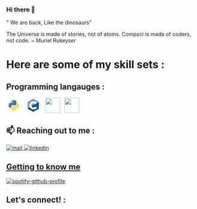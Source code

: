 ### Hi there 👋
" We are back, Like the dinosaurs"

The Universe is made of stories, not of atoms. Compsci is made of coders, not code. ~ Muriel Rukeyser 
<!--
**JULU909/JULU909** is a ✨ _special_ ✨ repository because its `README.md` (this file) appears on your GitHub profile.

Here are some ideas to get you started:

- 🔭 I’m currently working on ...
- 🌱 I’m currently learning ...
- 👯 I’m looking to collaborate on ...
- 🤔 I’m looking for help with ...
- 💬 Ask me about ...
- 📫 How to reach me: ...
- 😄 Pronouns: ...
- ⚡ Fun fact: ...
-->
# Here are some of my skill sets : 

## Programming langauges :




<img src="https://raw.githubusercontent.com/github/explore/master/topics/python/python.png" width="40" height="40" /> &nbsp;  <img src="https://raw.githubusercontent.com/github/explore/master/topics/c/c.png" width="40" height="40" /> &nbsp;  <img src="https://dev.java/assets/images/java-logo-vert-blk.png" width="40" height="40" /> &nbsp; <img src="https://gravitydata.co/wp-content/uploads/2021/11/AzureSQLDatabase-e1637755273486.png" width="40" height="40" />



## 📫 Reaching out to me : 

<a href="https://mail.google.com/mail/?view=cm&to=julu909@gmail.com&"> 
<img alt="mail" <img src="https://raw.githubusercontent.com/bradvin/social-share-urls/master/images/logo-icons/gmail.jpg" width="40" height="40" /> 


<a href="https://www.linkedin.com/in/harish-vasanth-67aa2872/">
<img alt="linkedin" <img src="https://raw.githubusercontent.com/bradvin/social-share-urls/master/images/logo-icons/linkedin.jpg" width="40" height="40" />  


## Getting to know me 
[![spotify-github-profile](https://spotify-github-profile.vercel.app/api/view?uid=xlnckksmklwjnr8y9m5gmacxr&cover_image=true&theme=default)](https://spotify-github-profile.vercel.app/api/view?uid=xlnckksmklwjnr8y9m5gmacxr&redirect=true)


## Let's connect! : 

